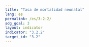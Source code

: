 ```yaml
---
title: "Tasa de mortalidad neonatal"
lang: es
permalink: /es/3-2-2/
sdg_goal: 3
layout: indicator
indicator: "3.2.2"
target_id: "3.2"
---
```


